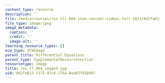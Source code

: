 ```yaml
---
content_type: resource
description: ''
file: /media/courses/res-tll-004-stem-concept-videos-fall-2013/0d2fa613f17297c8176a0aa03f93b907_res_tl_004_image3.jpg
file_type: image/jpeg
image_metadata:
  caption: ''
  credit: ''
  image-alt: ''
learning_resource_types: []
ocw_type: OCWImage
parent_title: Differential Equations
parent_type: SupplementalResourceSection
resourcetype: Image
title: res_tl_004_image3.jpg
uid: 0d2fa613-f172-97c8-176a-0aa03f93b907
---
```

